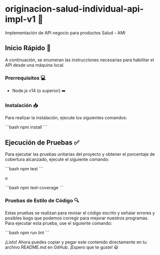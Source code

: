 # originacion-salud-individual-api-impl-v1 :hospital:

Implementación de API negocio para productos Salud - AMI

## Inicio Rápido :rocket:

A continuación, se enumeran las instrucciones necesarias para habilitar el API desde una máquina local.

### Prerrequisitos :computer:

- Node.js v14 (o superior) :arrow_right:

### Instalación :inbox_tray:

Para realizar la instalación, ejecute los siguientes comandos:

\`\`\`bash
npm install
\`\`\`

## Ejecución de Pruebas :white_check_mark:

Para ejecutar las pruebas unitarias del proyecto y obtener el porcentaje de cobertura alcanzado, ejecute el siguiente comando:

\`\`\`bash
npm test
\`\`\`

o

\`\`\`bash
npm test-coverage
\`\`\`

### Pruebas de Estilo de Código :mag:

Estas pruebas se realizan para revisar el código escrito y señalar errores y posibles bugs que podemos corregir para mejorar nuestros programas. Para ejecutar esta prueba, use el siguiente comando:

\`\`\`bash
npm run lint
\`\`\`

¡Listo! Ahora puedes copiar y pegar este contenido directamente en tu archivo README.md en GitHub. ¡Espero que te guste! :smiley:
